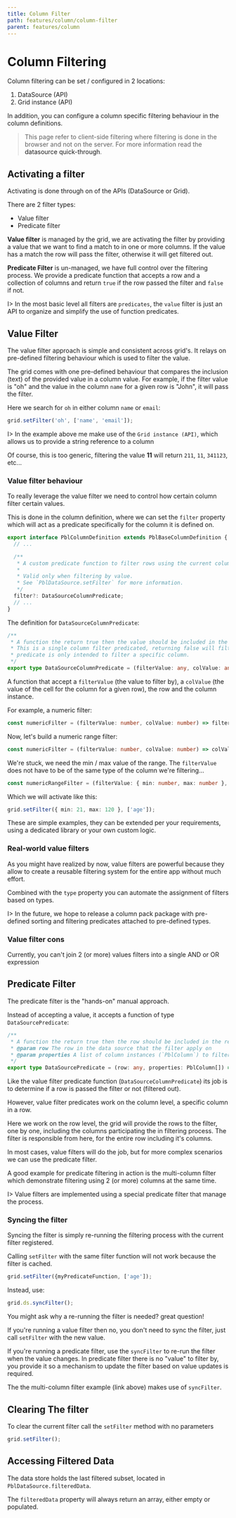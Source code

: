 ```yaml
---
title: Column Filter
path: features/column/column-filter
parent: features/column
---
```

# Column Filtering

Column filtering can be set / configured in 2 locations:

1. DataSource (API)
2. Grid instance (API)

In addition, you can configure a column specific filtering behaviour in the column definitions.

<blockquote class="warn icon">
  <div class="icon-location"></div>
  This page refer to client-side filtering where filtering is done in the browser and not on the server. For more information read the <a [routerLink]="['../..', 'concepts', 'datasource-quickthrough']" fragment="client-side">datasource quick-through</a>.
</blockquote>

## Activating a filter

Activating is done through on of the APIs (DataSource or Grid).

There are 2 filter types:

- Value filter
- Predicate filter

**Value filter** is managed by the grid, we are activating the filter by providing a value that we want to find a match to in one or more columns.
If the value has a match the row will pass the filter, otherwise it will get filtered out.

**Predicate Filter** is un-managed, we have full control over the filtering process. We provide a predicate function that accepts a row
and a collection of columns and return `true` if the row passed the filter and `false` if not.

I> In the most basic level all filters are `predicates`, the `value` filter is just an API to organize and simplify the use of function predicates.

## Value Filter

The value filter approach is simple and consistent across grid's.
It relays on pre-defined filtering behaviour which is used to filter the value.

The grid comes with one pre-defined behaviour that compares the inclusion (text) of the provided value in a column value.
For example, if the filter value is "oh" and the value in the column `name` for a given row is "John", it will pass the filter.

Here we search for `oh` in either column `name` or `email`:

```typescript
grid.setFilter('oh', ['name', 'email']);
```

I> In the example above me make use of the `Grid instance (API)`, which allows us to provide a string reference to a column

Of course, this is too generic, filtering the value **11** will return `211`, `11`, `341123`, etc...

### Value filter behaviour

To really leverage the value filter we need to control how certain column filter certain values.

This is done in the column definition, where we can set the `filter` property which will act as a predicate
specifically for the column it is defined on.

```typescript
export interface PblColumnDefinition extends PblBaseColumnDefinition {
  // ...

  /**
   * A custom predicate function to filter rows using the current column.
   *
   * Valid only when filtering by value.
   * See `PblDataSource.setFilter` for more information.
   */
  filter?: DataSourceColumnPredicate;
  // ...
}
```

The definition for `DataSourceColumnPredicate`:

```typescript
/**
 * A function the return true then the value should be included in the result or false when not.
 * This is a single column filter predicated, returning false will filter out the entire row but the
 * predicate is only intended to filter a specific column.
 */
export type DataSourceColumnPredicate = (filterValue: any, colValue: any, row?: any, col?: PblColumn) => boolean;
```

A function that accept a `filterValue` (the value to filter by), a `colValue` (the value of the cell for the column for a given row), the row and the column instance.

For example, a numeric filter:

```typescript
const numericFilter = (filterValue: number, colValue: number) => filterValue === colValue
```

Now, let's build a numeric range filter:

```typescript
const numericFilter = (filterValue: number, colValue: number) => colValue > ???  && colValue < ???
```

We're stuck, we need the min / max value of the range. The `filterValue` does not have to be of the same type of the column we're filtering...

```typescript
const numericRangeFilter = (filterValue: { min: number, max: number }, colValue: number) => colValue > filterValue.min && colValue < filterValue.max
```

Which we will activate like this:

```typescript
grid.setFilter({ min: 21, max: 120 }, ['age']);
```

These are simple examples, they can be extended per your requirements, using a dedicated library or your own custom logic.

### Real-world value filters

As you might have realized by now, value filters are powerful because they allow to create a reusable filtering system
for the entire app without much effort.

Combined with the `type` property you can automate the assignment of filters based on types.

I> In the future, we hope to release a column pack package with pre-defined sorting and filtering predicates attached to
pre-defined types.

### Value filter cons

Currently, you can't join 2 (or more) values filters into a single AND or OR expression

<div pbl-example-view="pbl-column-filter-example"></div>

## Predicate Filter

The predicate filter is the "hands-on" manual approach.

Instead of accepting a value, it accepts a function of type `DataSourcePredicate`:

```typescript
/**
 * A function the return true then the row should be included in the result or false when not.
 * @param row The row in the data source that the filter apply on
 * @param properties A list of column instances (`PblColumn`) to filter values by.
 */
export type DataSourcePredicate = (row: any, properties: PblColumn[]) => boolean;
```

Like the value filter predicate function (`DataSourceColumnPredicate`) its job is to determine if a row is passed
the filter or not (filtered out).

However, value filter predicates work on the column level, a specific column in a row.

Here we work on the row level, the grid will provide the rows to the filter, one by one, including the columns participating the in filtering process.
The filter is responsible from here, for the entire row including it's columns.

In most cases, value filters will do the job, but for more complex scenarios we can use the predicate filter.

<p>A good example for predicate filtering in action is <a [routerLink]="['../..', 'stories', 'multi-column-filter']">the multi-column filter</a> which demonstrate
filtering using 2 (or more) columns at the same time.</p>

I> Value filters are implemented using a special predicate filter that manage the process.

### Syncing the filter

Syncing the filter is simply re-running the filtering process with the current filter registered.

Calling `setFilter` with the same filter function will not work because the filter is cached.

```typescript
grid.setFilter({myPredicateFunction, ['age']);
```

Instead, use:

```typescript
grid.ds.syncFilter();
```

You might ask why a re-running the filter is needed? great question!

If you're running a value filter then no, you don't need to sync the filter, just call `setFilter` with the new value.

If you're running a predicate filter, use the `syncFilter` to re-run the filter when the value changes. In predicate filter there is
no "value" to filter by, you provide it so a mechanism to update the filter based on value updates is required.

The the multi-column filter example (link above) makes use of `syncFilter`.

## Clearing The filter

To clear the current filter call the `setFilter` method with no parameters

```typescript
grid.setFilter();
```

## Accessing Filtered Data

The data store holds the last filtered subset, located in `PblDataSource.filteredData`.

The `filteredData` property will always return an array, either empty or populated.
